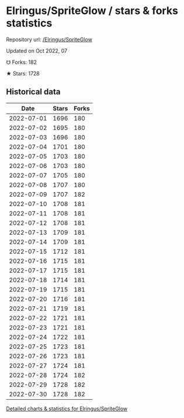 # Elringus/SpriteGlow / stars & forks statistics

Repository url: [/Elringus/SpriteGlow](https://github.com/Elringus/SpriteGlow)

Updated on Oct 2022, 07

☋ Forks: 182

★ Stars: 1728

## Historical data
| Date | Stars | Forks |
|------|-------|-------|
| 2022-07-01 | 1696 | 180 | 
| 2022-07-02 | 1695 | 180 | 
| 2022-07-03 | 1696 | 180 | 
| 2022-07-04 | 1701 | 180 | 
| 2022-07-05 | 1703 | 180 | 
| 2022-07-06 | 1703 | 180 | 
| 2022-07-07 | 1705 | 180 | 
| 2022-07-08 | 1707 | 180 | 
| 2022-07-09 | 1707 | 182 | 
| 2022-07-10 | 1708 | 181 | 
| 2022-07-11 | 1708 | 181 | 
| 2022-07-12 | 1708 | 181 | 
| 2022-07-13 | 1709 | 181 | 
| 2022-07-14 | 1709 | 181 | 
| 2022-07-15 | 1712 | 181 | 
| 2022-07-16 | 1715 | 181 | 
| 2022-07-17 | 1715 | 181 | 
| 2022-07-18 | 1714 | 181 | 
| 2022-07-19 | 1715 | 181 | 
| 2022-07-20 | 1716 | 181 | 
| 2022-07-21 | 1719 | 181 | 
| 2022-07-22 | 1721 | 181 | 
| 2022-07-23 | 1721 | 181 | 
| 2022-07-24 | 1722 | 181 | 
| 2022-07-25 | 1723 | 181 | 
| 2022-07-26 | 1723 | 181 | 
| 2022-07-27 | 1724 | 181 | 
| 2022-07-28 | 1724 | 182 | 
| 2022-07-29 | 1728 | 182 | 
| 2022-07-30 | 1728 | 182 | 


[Detailed charts & statistics for Elringus/SpriteGlow](https://reviewgithub.com/rep/Elringus/SpriteGlow)
